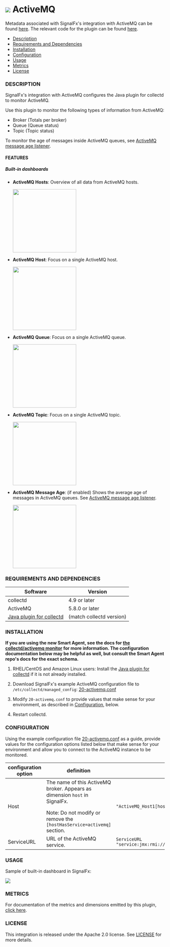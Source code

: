 # ![](./img/integrations_activemq.png) ActiveMQ

Metadata associated with SignalFx's integration with ActiveMQ can be found <a target="_blank" href="https://github.com/signalfx/integrations/tree/release/collectd-activemq">here</a>. The relevant code for the plugin can be found <a target="_blank" href="https://github.com/signalfx/activemq-integration">here</a>.

- [Description](#description)
- [Requirements and Dependencies](#requirements-and-dependencies)
- [Installation](#installation)
- [Configuration](#configuration)
- [Usage](#usage)
- [Metrics](#metrics)
- [License](#license)

### DESCRIPTION

SignalFx's integration with ActiveMQ configures the Java plugin for collectd to monitor ActiveMQ.

Use this plugin to monitor the following types of information from ActiveMQ:

* Broker (Totals per broker)
* Queue (Queue status)
* Topic (Topic status)

To monitor the age of messages inside ActiveMQ queues, see [ActiveMQ message age listener](https://github.com/signalfx/integrations/tree/master/amq-message-age)[](sfx_link:amq-message-age).

#### FEATURES

##### Built-in dashboards

- **ActiveMQ Hosts**: Overview of all data from ActiveMQ hosts.

  [<img src='./img/dashboard_activemq_hosts.png' width=200px>](./img/dashboard_activemq_hosts.png)

- **ActiveMQ Host**: Focus on a single ActiveMQ host.

  [<img src='./img/dashboard_activemq_host.png' width=200px>](./img/dashboard_activemq_host.png)

- **ActiveMQ Queue**: Focus on a single ActiveMQ queue.

  [<img src='./img/dashboard_activemq_queue.png' width=200px>](./img/dashboard_activemq_queue.png)

- **ActiveMQ Topic**: Focus on a single ActiveMQ topic.

  [<img src='./img/dashboard_activemq_topic.png' width=200px>](./img/dashboard_activemq_topic.png)

- **ActiveMQ Message Age**: (if enabled) Shows the average age of messages in ActiveMQ queues. See [ActiveMQ message age listener](https://github.com/signalfx/integrations/tree/master/amq-message-age)[](sfx_link:amq-message-age).

  [<img src='./img/dashboard_activemq_messageage.png' width=200px>](./img/dashboard_activemq_messageage.png)

### REQUIREMENTS AND DEPENDENCIES

| Software  | Version        |
|-----------|----------------|
| collectd  |  4.9 or later  |
| ActiveMQ  | 5.8.0 or later |
| [Java plugin for collectd](https://github.com/signalfx/integrations/tree/master/collectd-java)[](sfx_link:collectd-java) |  (match collectd version) |

### INSTALLATION

**If you are using the new Smart Agent, see the docs for [the collectd/activemq
monitor](https://github.com/signalfx/signalfx-agent/tree/master/docs/monitors/collectd-activemq.md)
for more information.  The configuration documentation below may be helpful as
well, but consult the Smart Agent repo's docs for the exact schema.**


1. RHEL/CentOS and Amazon Linux users: Install the [Java plugin for collectd](https://github.com/signalfx/integrations/tree/master/collectd-java)[](sfx_link:collectd-java) if it is not already installed.

2. Download SignalFx's example ActiveMQ configuration file to `/etc/collectd/managed_config`:  <a target="_blank" href="https://github.com/signalfx/integrations/blob/master/collectd-activemq/20-activemq.conf">20-activemq.conf</a>

3. Modify `20-activemq.conf` to provide values that make sense for your environment, as described in [Configuration](#configuration), below.

4. Restart collectd.

### CONFIGURATION

Using the example configuration file <a target="_blank" href="https://github.com/signalfx/integrations/blob/master/collectd-activemq/20-activemq.conf">20-activemq.conf</a> as a guide, provide values for the configuration options listed below that make sense for your environment and allow you to connect to the ActiveMQ instance to be monitored.

| configuration option | definition | example value |
| ---------------------|------------|---------------|
| Host | The name of this ActiveMQ broker. Appears as dimension `host` in SignalFx. </p> Note: Do not modify or remove the `[hostHasService=activemq]` section. | `"ActiveMQ_Host1[hostHasService=activemq]"` |
| ServiceURL | URL of the ActiveMQ service. | `ServiceURL "service:jmx:rmi:///jndi/rmi://localhost:1099/jmxrmi"` |

### USAGE

Sample of built-in dashboard in SignalFx:

![](././img/dashboard_activemq.png)

### METRICS

For documentation of the metrics and dimensions emitted by this plugin, [click here](./docs).

### LICENSE

This integration is released under the Apache 2.0 license. See [LICENSE](./LICENSE) for more details.

